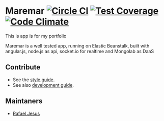 Maremar [![Circle CI](https://circleci.com/gh/rafaeljesus/maremar.svg?style=svg)](https://circleci.com/gh/rafaeljesus/maremar) [![Test Coverage](https://codeclimate.com/github/rafaeljesus/maremar/badges/coverage.svg)](https://codeclimate.com/github/rafaeljesus/maremar) [![Code Climate](https://codeclimate.com/github/rafaeljesus/maremar/badges/gpa.svg)](https://codeclimate.com/github/rafaeljesus/maremar)
===============

This is app is for my portfolio

Maremar is a well tested app, running on Elastic Beanstalk, built with angular.js, node.js as api, socket.io for realtime and Mongolab as DaaS

Contribute
----------

* See the [style guide](https://github.com/copycopter/style-guide).
* See also [development guide](https://github.com/thoughtbot/guides).

Maintaners
----------

* [Rafael Jesus](https://github.com/rafaeljesus)
